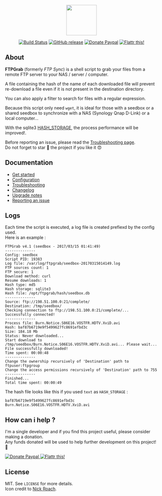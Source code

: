<p align="center"><a href="https://ftpgrab.github.io" target="_blank"><img width="100" src="https://ftpgrab.github.io/img/logo.png"></a></p>

<p align="center">
  <a href="https://travis-ci.org/crazy-max/ftpgrab"><img src="https://img.shields.io/travis/crazy-max/ftpgrab/master.svg?style=flat-square" alt="Build Status"></a>
  <a href="https://github.com/ftpgrab/ftpgrab/releases/latest"><img src="https://img.shields.io/github/release/ftpgrab/ftpgrab.svg?style=flat-square" alt="GitHub release"></a>
  <a href="https://www.paypal.com/cgi-bin/webscr?cmd=_s-xclick&hosted_button_id=7NFD44VBNE3VL"><img src="https://img.shields.io/badge/donate-paypal-blue.svg?style=flat-square" alt="Donate Paypal"></a>
  <a href="https://flattr.com/submit/auto?user_id=crazymax&url=https://ftpgrab.github.io"><img src="https://img.shields.io/badge/flattr-this-green.svg?style=flat-square" alt="Flattr this!"></a>
</p>

## About

**FTPGrab** (formerly *FTP Sync*) is a shell script to grab your files from a remote FTP server to your NAS / server / computer.<br />

A file containing the hash of the name of each downloaded file will prevent re-download a file even if it is not present in the destination directory.<br />

You can also apply a filter to search for files with a regular expression.<br />

Because this script only need `wget`, it is ideal for those with a seedbox or a shared seedbox to synchronize with a NAS (Synology Qnap D-Link) or a local computer...<br />

With the sqlite3 [HASH_STORAGE](https://ftpgrab.github.io/doc/configuration/#hash_storage), the process performance will be improved!.

Before reporting an issue, please read the [Troubleshooting page](https://ftpgrab.github.io/doc/troubleshooting).<br />
Do not forget to star :star2: the project if you like it :heart_eyes:

## Documentation

* [Get started](https://ftpgrab.github.io/doc/get-started)
* [Configuration](https://ftpgrab.github.io/doc/configuration)
* [Troubleshooting](https://ftpgrab.github.io/doc/troubleshooting)
* [Changelog](https://ftpgrab.github.io/doc/changelog)
* [Upgrade notes](https://ftpgrab.github.io/doc/upgrade-notes)
* [Reporting an issue](https://ftpgrab.github.io/doc/reporting-issue)

## Logs

Each time the script is executed, a log file is created prefiexd by the config used.<br />
Here is an example :

```console
FTPGrab v4.1 (seedbox - 2017/03/15 01:41:49)
--------------
Config: seedbox
Script PID: 19383
Log file: /var/log/ftpgrab/seedbox-20170315014149.log
FTP sources count: 1
FTP secure: 1
Download method: curl
Resume downloads: 1
Hash type: md5
Hash storage: sqlite3
Hash file: /opt/ftpgrab/hash/seedbox.db
--------------
Source: ftp://198.51.100.0:21/complete/
Destination: /tmp/seedbox/
Checking connection to ftp://198.51.100.0:21/complete/...
Successfully connected!
--------------
Process file: Burn.Notice.S06E16.VOSTFR.HDTV.XviD.avi
Hash: baf87b6719e9f5499627fc8691efbd3c
Size: 184.18 Mb
Status: Never downloaded...
Start download to /tmp/seedbox/Burn.Notice.S06E16.VOSTFR.HDTV.XviD.avi... Please wait...
File successfully downloaded!
Time spent: 00:00:48
--------------
Change the ownership recursively of 'Destination' path to ftpuser:ftpgroup
Change the access permissions recursively of 'Destination' path to 755
--------------
Finished...
Total time spent: 00:00:49
```

The hash file looks like this if you used `text` as `HASH_STORAGE` :

```console
baf87b6719e9f5499627fc8691efbd3c Burn.Notice.S06E16.VOSTFR.HDTV.XviD.avi
```

## How can i help ?

I'm a single developer and if you find this project useful, please consider making a donation.<br />
Any funds donated will be used to help further development on this project! :gift_heart:

<p>
  <a href="https://www.paypal.com/cgi-bin/webscr?cmd=_s-xclick&hosted_button_id=7NFD44VBNE3VL">
    <img src="https://ftpgrab.github.io/img/paypal.png" alt="Donate Paypal">
  </a>
  <a href="https://flattr.com/submit/auto?user_id=crazymax&url=https://ftpgrab.github.io">
    <img src="https://ftpgrab.github.io/img/flattr.png" alt="Flattr this!">
  </a>
</p>

## License

MIT. See `LICENSE` for more details.<br />
Icon credit to [Nick Roach](http://www.elegantthemes.com/).

